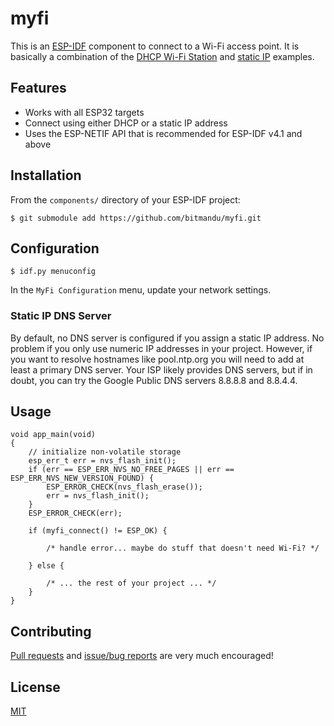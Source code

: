 # myfi

This is an [ESP-IDF][1] component to connect to a Wi-Fi access point.
It is basically a combination of the [DHCP Wi-Fi Station][2] and
[static IP][3] examples.

## Features

- Works with all ESP32 targets
- Connect using either DHCP or a static IP address
- Uses the ESP-NETIF API that is recommended for ESP-IDF v4.1 and above

## Installation

From the `components/` directory of your ESP-IDF project:

    $ git submodule add https://github.com/bitmandu/myfi.git

## Configuration

    $ idf.py menuconfig

In the `MyFi Configuration` menu, update your network settings.

### Static IP DNS Server

By default, no DNS server is configured if you assign a static IP
address. No problem if you only use numeric IP addresses in your
project. However, if you want to resolve hostnames like pool.ntp.org
you will need to add at least a primary DNS server. Your ISP likely
provides DNS servers, but if in doubt, you can try the Google Public
DNS servers 8.8.8.8 and 8.8.4.4.

## Usage

    void app_main(void)
    {
        // initialize non-volatile storage
        esp_err_t err = nvs_flash_init();
        if (err == ESP_ERR_NVS_NO_FREE_PAGES || err == ESP_ERR_NVS_NEW_VERSION_FOUND) {
            ESP_ERROR_CHECK(nvs_flash_erase());
            err = nvs_flash_init();
        }
        ESP_ERROR_CHECK(err);

        if (myfi_connect() != ESP_OK) {

            /* handle error... maybe do stuff that doesn't need Wi-Fi? */

        } else {

            /* ... the rest of your project ... */
        }
    }

## Contributing

[Pull requests][pulls] and [issue/bug reports][issues] are very much
encouraged!

## License

[MIT](LICENSE)


[issues]: https://github.com/bitmandu/myfi/issues
[pulls]: https://github.com/bitmandu/myfi/pulls
[1]: https://docs.espressif.com/projects/esp-idf/en/latest/esp32/index.html
[2]: https://github.com/espressif/esp-idf/tree/master/examples/wifi/getting_started/station
[3]: https://github.com/espressif/esp-idf/tree/master/examples/protocols/static_ip
[4]: https://git-scm.com/book/en/v2/Git-Tools-Submodules
[5]: https://docs.espressif.com/projects/esp-idf/en/latest/esp32/api-reference/network/esp_netif.html
